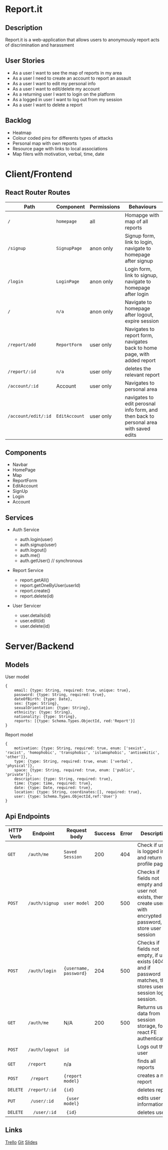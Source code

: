 #  Report.it

## Description
Report.it is a web-application that allows users to anonymously report acts of discrimination and harassment

## User Stories
- As a user I want to see the map of reports in my area
- As a user I need to create an account to report an assault
- As a user I want to edit my personal info
- As a user I want to edit/delete my account
- As a returning user I want to login on the platform
- As a logged in user I want to log out from my session
- As a user I want to delete a report

## Backlog
- Heatmap
- Colour coded pins for differents types of attacks
- Personal map with own reports
- Resource page with links to local associations
- Map filers with motivation, verbal, time, date

# Client/Frontend

## React Router Routes

| Path | Component     |  Permissions          | Behaviours | 
| ---- | --------------| --------------------- |----------- |
| `/` | `homepage` | all | Homapge with map of all reports|
| `/signup` | `SignupPage` |anon only|Signup form, link to login, navigate to homepage after signup|
| `/login` | `LoginPage` |anon only| Login form, link to signup, navigate to homepage after login|
|`/	` | `n/a`|anon only| Navigate to homepage after logout, expire session|
|`/report/add` | `ReportForm`|user only|Navigates to report form, navigates back to home page, with added report|
| `/report/:id`| `n/a` | user only|deletes the relevant report|
|`/account/:id` |Account |user only|Navigates to personal area|
|`/account/edit/:id` | `EditAccount`|user only| navigates to edit perosnal info form, and then back to personal area with saved edits|

## Components
- Navbar
- HomePage
- Map
- ReportForm
- EditAccount
- SignUp
- Login
- Account

## Services
- Auth Service
    -   auth.login(user)
    -   auth.signup(user)
    -   auth.logout()
    -   auth.me()
    -   auth.getUser() // synchronous

- Report Service
    -   report.getAll()
    -   report.getOneByUser(userId)
    -   report.create()
    -   report.delete(id)

- User Servicer
    -   user.details(id)
    -   user.edit(id)
    -   user.delete(id)

# Server/Backend

## Models

User model
```
{
    email: {type: String, required: true, unique: true},
    password: {type: String, required: true},
    dateOfBirth: {type: Date},
    sex: {type: String},
    sexualOrientation: {type: String},
    ethnicity: {type: String},
    nationality: {type: String},
    reports: [{type: Schema.Types.ObjectId, red:'Report'}]
}
```

Report model
```
{
    motivation: {type: String, required: true, enum: ['sexist', 'racist', 'homophobic', 'transphobic', 'islamophobic', 'antisemitic', 'other']},
    type: {type: String, required: true, enum: ['verbal', 'physical']},
    space: {type: String, required: true, enum: ['public', 'private']},
    description: {type: String, required: true},
    time: {type: time, required: true},
    date: {type: Date, required: true},
    location: {type: String, coordinates:[], required: true},
    user: {type: Schema.Types.ObjectId,ref:'User'}
}
```

## Api Endpoints

| HTTP Verb | Endpoint       | Request body            | Success | Error | Description                                                  |
| --------- | -------------- | ----------------------- | ------- | ----- | ------------------------------------------------------------ |
| `GET`    | `/auth/me` | `Saved Session` | 200     | 404   | Check if user is logged in and return profile page                      |
| `POST`    | `/auth/signup`  | `user model` | 200     | 500   | Checks if fields not empty and user not exists, then create user with encrypted password, and store user in session                     |
| `POST`    | `/auth/login` | `{username, password}`               | 204     | 500   | Checks if fields not empty, if user exists (404), and if password matches, then stores user in session login session.            |
| `GET`     | `/auth/me`     | N/A                     | 200     | 500   | Returns user data from session storage, for react FE authentication. |
|    `POST`      |  `/auth/logout  `|`id`|         |       |   Logs out the user |
|     `GET`     |      `/report `       |    n/a      |         |       |       finds all reports         |
| `POST`	| ` /report`	| `{report model}` ||       |creates a new report|
| `DELETE` | `/report/:id` |	`{id}` |	|       |deletes report|
| `PUT` | `	/user/:id` | `	{user model}	` | |       |edits user information|
| `DELETE` | `	/user/:id` | `	{id} `	| 	|       |deletes users|


## Links
[Trello](https://trello.com/b/AL5zm68u/reportit)
[Git](https://github.com/jphrubant?tab=repositories)
[Slides]()

